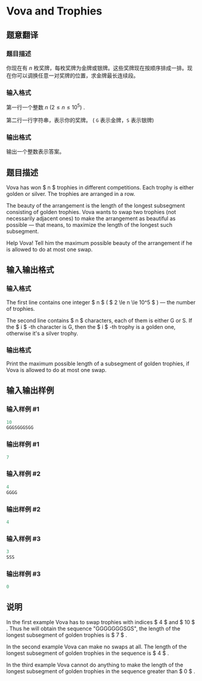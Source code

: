 # Vova and Trophies

## 题意翻译

### 题目描述

你现在有 $n$ 枚奖牌，每枚奖牌为金牌或银牌。这些奖牌现在按顺序排成一排。现在你可以调换任意一对奖牌的位置，求金牌最长连续段。

### 输入格式

第一行一个整数 $n$ $(2\le n\le 10^5)$ .

第二行一行字符串，表示你的奖牌。 ( $\texttt{G}$ 表示金牌，$\texttt{S}$ 表示银牌)

### 输出格式

输出一个整数表示答案。

## 题目描述

Vova has won $ n $ trophies in different competitions. Each trophy is either golden or silver. The trophies are arranged in a row.

The beauty of the arrangement is the length of the longest subsegment consisting of golden trophies. Vova wants to swap two trophies (not necessarily adjacent ones) to make the arrangement as beautiful as possible — that means, to maximize the length of the longest such subsegment.

Help Vova! Tell him the maximum possible beauty of the arrangement if he is allowed to do at most one swap.

## 输入输出格式

### 输入格式

The first line contains one integer $ n $ ( $ 2 \le n \le 10^5 $ ) — the number of trophies.

The second line contains $ n $ characters, each of them is either G or S. If the $ i $ -th character is G, then the $ i $ -th trophy is a golden one, otherwise it's a silver trophy.

### 输出格式

Print the maximum possible length of a subsegment of golden trophies, if Vova is allowed to do at most one swap.

## 输入输出样例

### 输入样例 #1

```cpp
10
GGGSGGGSGG

```
### 输出样例 #1

```cpp
7

```
### 输入样例 #2

```cpp
4
GGGG

```
### 输出样例 #2

```cpp
4

```
### 输入样例 #3

```cpp
3
SSS

```
### 输出样例 #3

```cpp
0

```
## 说明

In the first example Vova has to swap trophies with indices $ 4 $ and $ 10 $ . Thus he will obtain the sequence "GGGGGGGSGS", the length of the longest subsegment of golden trophies is $ 7 $ .

In the second example Vova can make no swaps at all. The length of the longest subsegment of golden trophies in the sequence is $ 4 $ .

In the third example Vova cannot do anything to make the length of the longest subsegment of golden trophies in the sequence greater than $ 0 $ .

